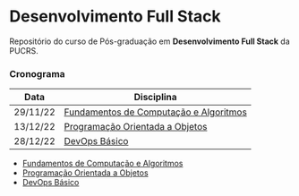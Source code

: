 # Desenvolvimento Full Stack

Repositório do curso de Pós-graduação em **Desenvolvimento Full Stack** da PUCRS.


### Cronograma

| Data | Disciplina |
| ---- | ---------- |
| 29/11/22 | [Fundamentos de Computação e Algoritmos](https://github.com/evertonluiz00/pucrs-full-stack/tree/main/computacao-algoritmos) |
| 13/12/22 | [Programação Orientada a Objetos](https://github.com/evertonluiz00/pucrs-full-stack/tree/main/poo) |
| 28/12/22 | [DevOps Básico](https://github.com/evertonluiz00/pucrs-full-stack/tree/main/devops-basico) |

* [Fundamentos de Computação e Algoritmos](https://github.com/evertonluiz00/pucrs-full-stack/tree/main/computacao-algoritmos)
* [Programação Orientada a Objetos](https://github.com/evertonluiz00/pucrs-full-stack/tree/main/poo)
* [DevOps Básico](https://github.com/evertonluiz00/pucrs-full-stack/tree/main/devops-basico)
